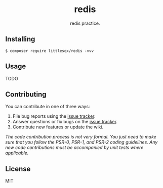 <h1 align="center"> redis </h1>

<p align="center"> redis practice.</p>


## Installing

```shell
$ composer require littlesqx/redis -vvv
```

## Usage

TODO

## Contributing

You can contribute in one of three ways:

1. File bug reports using the [issue tracker](https://github.com/littlesqx/redis/issues).
2. Answer questions or fix bugs on the [issue tracker](https://github.com/littlesqx/redis/issues).
3. Contribute new features or update the wiki.

_The code contribution process is not very formal. You just need to make sure that you follow the PSR-0, PSR-1, and PSR-2 coding guidelines. Any new code contributions must be accompanied by unit tests where applicable._

## License

MIT